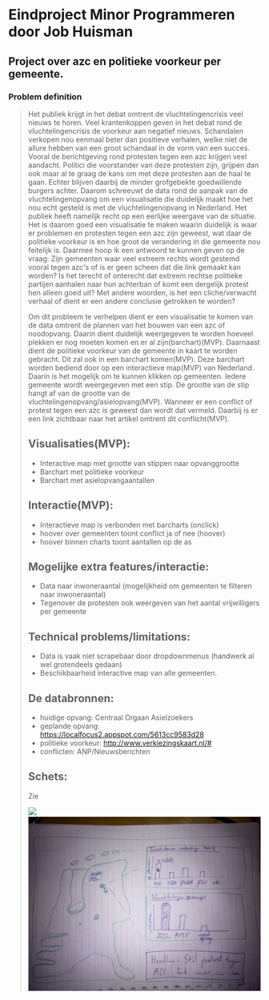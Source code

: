 Eindproject Minor Programmeren door Job Huisman
========================================================================================================
Project over azc en politieke voorkeur per gemeente.
--------------------------------------------------------------------------------------------------------

### Problem definition

> Het publiek krijgt in het debat omtrent de vluchtelingencrisis veel nieuws te horen. Veel krantenkoppen geven
> in het debat rond de vluchtelingencrisis de voorkeur aan negatief nieuws. Schandalen verkopen nou eenmaal beter
> dan positieve verhalen, welke niet de allure hebben van een groot schandaal in de vorm van een succes. 
> Vooral de berichtgeving rond protesten tegen een azc krijgen veel aandacht. Politici die voorstander van deze 
> protesten zijn, grijpen dan ook maar al te graag de kans om met deze protesten aan de haal te gaan. Echter blijven 
> daarbij de minder grofgebekte goedwillende burgers achter.
> Daarom schreeuwt de data rond de aanpak van de vluchtelingenopvang om een visualisatie die duidelijk maakt hoe het nou
> echt gesteld is met de vluchtelingenopvang in Nederland. 
> Het publiek heeft namelijk recht op een eerlijke weergave van de situatie. Het is daarom goed een visualisatie te maken
> waarin duidelijk is waar er problemen en protesten tegen een azc zijn geweest, wat daar de politieke voorkeur is en hoe 
> groot de verandering in die gemeente nou feitelijk is. Daarmee hoop ik een antwoord te kunnen geven op de vraag:
> Zijn gemeenten waar veel extreem rechts wordt gestemd vooral tegen azc's of is er geen scheen dat die link gemaakt kan 
> worden? Is het terecht of onterecht dat extreem rechtse politieke partijen aanhalen naar hun achterban of komt een 
> dergelijk protest hen alleen goed uit? Met andere woorden, is het een cliche/verwacht verhaal of dient er een andere 
> conclusie getrokken te worden?
>
> Om dit probleem te verhelpen dient er een visualisatie te komen van de data omtrent de plannen van het bouwen van een azc
> of noodopvang. Daarin dient duidelijk weergegeven te worden hoeveel plekken er nog moeten komen en er al zijn(barchart)(MVP). 
> Daarnaast dient de politieke voorkeur van de gemeente in kaart te worden gebracht. Dit zal ook in een 
> barchart komen(MVP). Deze barchart worden bediend door op een interactieve map(MVP) van Nederland. Daarin is het mogelijk
> om te kunnen klikken op gemeenten. Iedere gemeente wordt weergegeven met een stip. De grootte van de stip hangt af van de 
> grootte van de vluchtelingenopvang/asielopvang(MVP). 
> Wanneer er een conflict of protest tegen een azc is geweest dan wordt dat vermeld. Daarbij is er een link zichtbaar naar het 
> artikel omtrent dit conflicht(MVP).
>
> ## Visualisaties(MVP):
> - Interactive map met grootte van stippen naar opvanggrootte
> - Barchart met politieke voorkeur
> - Barchart met asielopvangaantallen
> 
> ## Interactie(MVP):
> - Interactieve map is verbonden met barcharts (onclick)
> - hoover over gemeenten toont conflict ja of nee (hoover)
> - hoover binnen charts toont aantallen op de as
> 
> ## Mogelijke extra features/interactie:
> - Data naar inwoneraantal (mogelijkheid om gemeenten te filteren naar inwoneraantal)
> - Tegenover de protesten ook weergeven van het aantal vrijwilligers per gemeente
> 
> ## Technical problems/limitations:	
> 
> - Data is vaak niet scrapebaar door dropdownmenus (handwerk al wel grotendeels gedaan)
> - Beschikbaarheid interactive map van alle gemeenten.
> 
> ## De databronnen:
> 
> - huidige opvang:	Centraal Orgaan Asielzoekers
> - geplande opvang:	https://localfocus2.appspot.com/5613cc9583d28
> - politieke voorkeur:	http://www.verkiezingskaart.nl/#
> - conflicten:		ANP/Nieuwsberichten
>
> ## Schets:
> 
> Zie 
>
> ![](doc/image.png)
> ![](doc/artist_impression.png)